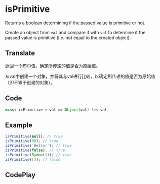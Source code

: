 # isPrimitive

Returns a boolean determining if the passed value is primitive or not.

Create an object from `val` and compare it with `val` to determine if the passed value is primitive (i.e. not equal to the created object).

## Translate

返回一个布尔值，确定所传递的值是否为原始值。

从val中创建一个对象，并将其与val进行比较，以确定所传递的值是否为原始值（即不等于创建的对象）。

## Code

```js
const isPrimitive = val => Object(val) !== val;
```

## Example

```js
isPrimitive(null); // true
isPrimitive(50); // true
isPrimitive('Hello!'); // true
isPrimitive(false); // true
isPrimitive(Symbol()); // true
isPrimitive([]); // false
```

## CodePlay

<template>
  <code-play codeplay-id="" />
</template>
